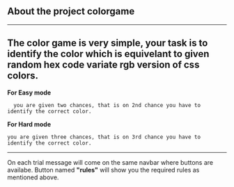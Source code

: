 ## About the project **colorgame**
---
The color game is very simple, your task is to identify the color which
is equivelant to given random hex code variate rgb version of css colors.
---
**For Easy mode**
```
  you are given two chances, that is on 2nd chance you have to identify the correct color.
```
 **For Hard mode**
```
you are given three chances, that is on 3rd chance you have to identify the correct color.
```
---
On each trial message will come on the same navbar where buttons are availabe.
Button named **\"rules\"** will show you the required rules as mentioned above.
